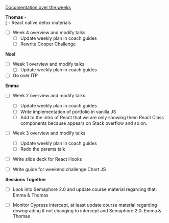[Documentation over the weeks](https://docs.google.com/document/d/1CaFu_x0UoeBmMSRT3bre3orEnlsCGbTZnmVbccuMVeg/edit)

**Thomas** -  
[ - React native detox materials  
- [ ] Week 4 overview and modify talks  
  - [ ] Update weekly plan in coach guides  
  - [ ] Rewrite Cooper Challenge   

**Noel**  
- [ ] Week 1 overview and modify talks  
  - [ ] Update weekly plan in coach guides
- [ ] Go over ITP

**Emma**  
- [ ] Week 2 overview and modify talks
  - [ ] Update weekly plan in coach guides
  - [ ] Write implementation of portfolio in vanilla JS
  - [ ] Add to the intro of React that we are only showing them React Class components because appears on Stack overflow and so on. 

- [ ] Week 3 overview and modify talks 
  - [ ] Update weekly plan in coach guides
  - [ ] Redo the params talk 

- [ ] Write slide deck for React Hooks

- [ ] Write guide for weekend challenge Chart JS

**Sessions Together**
- [ ] Look into Semaphore 2.0 and update course material regarding that: Emma & Thomas 

- [ ] Monitor Cypress intercept, at least update course material regarding downgrading if not changing to intercept and Semaphore 2.0: Emma & Thomas 



 
